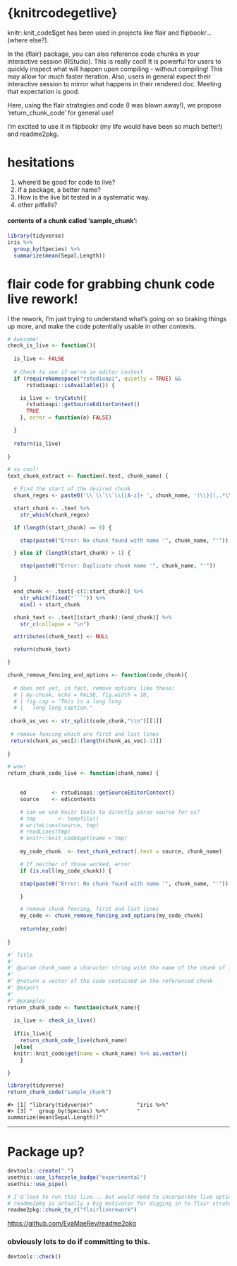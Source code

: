 
<!-- README.md is generated from README.Rmd. Please edit that file -->

# {knitrcodegetlive}

knitr::knit\_code$get has been used in projects like flair and
flipbookr… (where else?).

In the {flair} package, you can also reference code chunks in your
interactive session (RStudio). This is really cool\! It is powerful for
users to quickly inspect what will happen upon compiling - without
compiling\! This may allow for *much* faster iteration. Also, users in
general expect their interactive session to mirror what happens in their
rendered doc. Meeting that expectation is good.

Here, using the flair strategies and code (I was blown away\!), we
propose ‘return\_chunk\_code’ for general use\!

I’m excited to use it in flipbookr (my life would have been so much
better\!) and readme2pkg.

# hesitations

1.  where’d be good for code to live?
2.  if a package, a better name?
3.  How is the live bit tested in a systematic way.
4.  other pitfalls?

#### contents of a chunk called ‘sample\_chunk’:

``` r
library(tidyverse)
iris %>%
  group_by(Species) %>%
  summarize(mean(Sepal.Length))
```

# flair code for grabbing chunk code live rework\!

I the rework, I’m just trying to understand what’s going on so braking
things up more, and make the code potentially usable in other contexts.

```` r
# Awesome!
check_is_live <- function(){
  
  is_live <- FALSE
  
  # Check to see if we're in editor context
  if (requireNamespace("rstudioapi", quietly = TRUE) &&
      rstudioapi::isAvailable()) {

    is_live <- tryCatch({
      rstudioapi::getSourceEditorContext()
      TRUE
    }, error = function(e) FALSE)

  }  
  
  return(is_live)
  
}

# so cool!
text_chunk_extract <- function(.text, chunk_name) {

  # Find the start of the desired chunk
  chunk_regex <- paste0('\\`\\`\\`\\{[A-z]+ ', chunk_name, '(\\}|(,.*\\}))$')

  start_chunk <- .text %>%
    str_which(chunk_regex)

  if (length(start_chunk) == 0) {

    stop(paste0("Error: No chunk found with name '", chunk_name, "'"))

  } else if (length(start_chunk) > 1) {

    stop(paste0("Error: Duplicate chunk name '", chunk_name, "'"))

  }

  end_chunk <- .text[-c(1:start_chunk)] %>%
    str_which(fixed("```")) %>%
    min() + start_chunk

  chunk_text <- .text[(start_chunk):(end_chunk)] %>%
    str_c(collapse = "\n")

  attributes(chunk_text) <- NULL

  return(chunk_text)

}

chunk_remove_fencing_and_options <- function(code_chunk){
  
  # does not yet, in fact, remove options like these: 
  # | my-chunk, echo = FALSE, fig.width = 10,
  # | fig.cap = "This is a long long
  # |   long long caption."
  
 chunk_as_vec <- str_split(code_chunk,"\\n")[[1]] 
 
 # remove fencing which are first and last lines
 return(chunk_as_vec[2:(length(chunk_as_vec)-1)])
  
}

# wow!
return_chunk_code_live <- function(chunk_name) {

  
    ed        <- rstudioapi::getSourceEditorContext()
    source    <- ed$contents

    # can we use knitr tools to directly parse source for us? 
    # tmp       <- tempfile()
    # writeLines(source, tmp)
    # readLines(tmp)
    # knitr::knit_code$get(name = tmp)
    
    my_code_chunk  <- text_chunk_extract(.text = source, chunk_name)

    # If neither of those worked, error
    if (is.null(my_code_chunk)) {

    stop(paste0("Error: No chunk found with name '", chunk_name, "'"))

    }

    # remove chunk fencing, first and last lines
    my_code <- chunk_remove_fencing_and_options(my_code_chunk)
    
    return(my_code)
  
}

#' Title
#'
#' @param chunk_name a character string with the name of the chunk of interest
#'
#' @return a vector of the code contained in the referenced chunk
#' @export 
#'
#' @examples
return_chunk_code <- function(chunk_name){
  
  is_live <- check_is_live()
  
  if(is_live){
    return_chunk_code_live(chunk_name)
  }else{
  knitr::knit_code$get(name = chunk_name) %>% as.vector()
    }

}
````

``` r
library(tidyverse)
return_chunk_code("sample_chunk")
```

    #> [1] "library(tidyverse)"              "iris %>%"                       
    #> [3] "  group_by(Species) %>%"         "  summarize(mean(Sepal.Length))"

-----

# Package up?

``` r
devtools::create(".")
usethis::use_lifecycle_badge("experimental")
usethis::use_pipe()
```

``` r
# I'd love to run this live... but would need to incorporate live option
# readme2pkg is actually a big motivator for digging in to flair strategy
readme2pkg::chunk_to_r("flairliverework")
```

<https://github.com/EvaMaeRey/readme2pkg>

### obviously lots to do if committing to this.

``` r
devtools::check()
```
